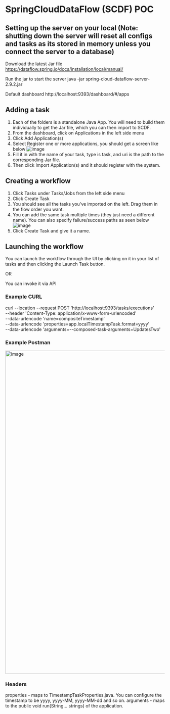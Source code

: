 # SpringCloudDataFlow (SCDF) POC

## Setting up the server on your local (Note: shutting down the server will reset all configs and tasks as its stored in memory unless you connect the server to a database)
Download the latest Jar file
https://dataflow.spring.io/docs/installation/local/manual/

Run the jar to start the server
java -jar spring-cloud-dataflow-server-2.9.2.jar 

Default dashboard
http://localhost:9393/dashboard/#/apps

## Adding a task

1. Each of the folders is a standalone Java App. You will need to build them individually to get the Jar file, which you can then import to SCDF.
2. From the dashboard, click on Applications in the left side menu
3. Click Add Application(s)
4. Select Register one or more applications, you should get a screen like below
![image](https://user-images.githubusercontent.com/84427780/208990841-f22151ad-1467-4c43-ac94-94f368a7b942.png)
5. Fill it in with the name of your task, type is task, and uri is the path to the corresponding Jar file.
6. Then click Import Application(s) and it should register with the system.


## Creating a workflow

1. Click Tasks under Tasks/Jobs from the left side menu
2. Click Create Task
3. You should see all the tasks you've imported on the left. Drag them in the flow order you want.
4. You can add the same task multiple times (they just need a different name). You can also specify failure/success paths as seen below
![image](https://user-images.githubusercontent.com/84427780/208992652-d2ac4eca-bd87-44e0-bbb4-7608b1b42a9d.png)
5. Click Create Task and give it a name.

## Launching the workflow

You can launch the workflow through the UI by clicking on it in your list of tasks and then clicking the Launch Task button.

OR

You can invoke it via API

### Example CURL
curl --location --request POST 'http://localhost:9393/tasks/executions' \
--header 'Content-Type: application/x-www-form-urlencoded' \
--data-urlencode 'name=compositeTimestamp' \
--data-urlencode 'properties=app.localTimestampTask.format=yyyy' \
--data-urlencode 'arguments=--composed-task-arguments=UpdatesTwo'

### Example Postman
<img width="1023" alt="image" src="https://user-images.githubusercontent.com/84427780/208993568-a1ff1808-70c4-4a17-817f-4234bfd81321.png">

### Headers
properties - maps to TimestampTaskProperties.java. You can configure the timestamp to be yyyy, yyyy-MM, yyyy-MM-dd and so on.
arguments - maps to the public void run(String... strings) of the application.
